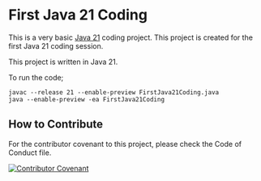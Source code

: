 # First Java 21 Coding

This is a very basic [Java 21][java-21] coding project. This project is created for the first Java 21 coding session.

This project is written in Java 21.

To run the code;

```shell
javac --release 21 --enable-preview FirstJava21Coding.java 
java --enable-preview -ea FirstJava21Coding
```

## How to Contribute

For the contributor covenant to this project, please check the Code of Conduct file.

[![Contributor Covenant][contributor-covenant]](CODE_OF_CONDUCT.md)

[java-21]: https://openjdk.org/projects/jdk/21/
[contributor-covenant]: https://img.shields.io/badge/Contributor%20Covenant-2.1-4baaaa.svg